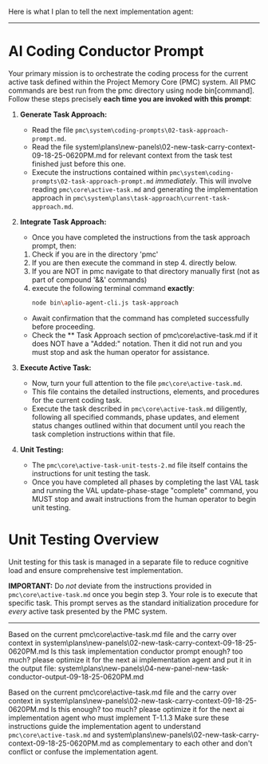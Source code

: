 Here is what I plan to tell the next implementation agent:

----
# AI Coding Conductor Prompt

Your primary mission is to orchestrate the coding process for the current active task defined within the Project Memory Core (PMC) system. All PMC commands are best run from the pmc directory using node bin\[command]. Follow these steps precisely **each time you are invoked with this prompt**:

1.  **Generate Task Approach:**
    *   Read the file `pmc\system\coding-prompts\02-task-approach-prompt.md`.
    *   Read the file system\plans\new-panels\02-new-task-carry-context-09-18-25-0620PM.md for relevant context from the task test finished just before this one.
    *   Execute the instructions contained within `pmc\system\coding-prompts\02-task-approach-prompt.md` *immediately*. This will involve reading `pmc\core\active-task.md` and generating the implementation approach in `pmc\system\plans\task-approach\current-task-approach.md`.

2.  **Integrate Task Approach:**
    *  Once you have completed the instructions from the task approach prompt, then:
    1. Check if you are in the directory 'pmc'
    2. If you are then execute the command in step 4. directly below.
    3. If you are NOT in pmc navigate to that directory manually first (not as part of compound '&&' commands)
    4. execute the following terminal command **exactly**:
        ```bash
        node bin\aplio-agent-cli.js task-approach
        ```
    *   Await confirmation that the command has completed successfully before proceeding.
    *   Check the ** Task Approach section of pmc\core\active-task.md if it does NOT have a "Added:" notation. Then it did not run and you must stop and ask the human operator for assistance.

3.  **Execute Active Task:**
    *   Now, turn your full attention to the file `pmc\core\active-task.md`.
    *   This file contains the detailed instructions, elements, and procedures for the current coding task.
    *   Execute the task described in `pmc\core\active-task.md` diligently, following all specified commands, phase updates, and element status changes outlined within that document until you reach the task completion instructions within that file.

4.  **Unit Testing:**
    *   The `pmc\core\active-task-unit-tests-2.md` file itself contains the instructions for unit testing the task.
    *   Once you have completed all phases by completing the last VAL task and running the VAL update-phase-stage "complete" command, you MUST stop and await instructions from the human operator to begin unit testing.

# Unit Testing Overview
Unit testing for this task is managed in a separate file to reduce cognitive load and ensure comprehensive test implementation.

**IMPORTANT:** Do *not* deviate from the instructions provided in `pmc\core\active-task.md` once you begin step 3. Your role is to execute that specific task. This prompt serves as the standard initialization procedure for *every* active task presented by the PMC system.

---

Based on the current pmc\core\active-task.md file and the carry over context in system\plans\new-panels\02-new-task-carry-context-09-18-25-0620PM.md
Is this task implementation conductor prompt enough? too much? please optimize it for the next ai implementation agent and put it in the output file: system\plans\new-panels\04-new-panel-new-task-conductor-output-09-18-25-0620PM.md


Based on the current pmc\core\active-task.md file and the carry over context in system\plans\new-panels\02-new-task-carry-context-09-18-25-0620PM.md
Is this enough? too much? please optimize it for the next ai implementation agent who must implement T-1.1.3
Make sure these instructions guide the implementation agent to 
understand `pmc\core\active-task.md`
and 
system\plans\new-panels\02-new-task-carry-context-09-18-25-0620PM.md 
as complementary to each other and don't conflict or confuse the implementation agent.